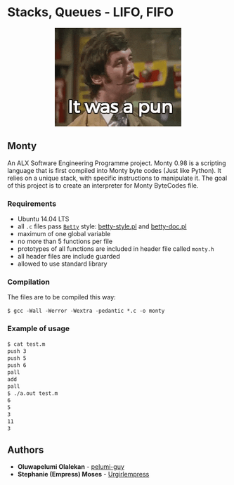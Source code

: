 # Stacks, Queues - LIFO, FIFO

<p align="center"><img src="monty-pun.gif" /></p>

## Monty
An ALX Software Engineering Programme project. Monty 0.98 is a scripting language that is first compiled into Monty byte codes (Just like Python). It relies on a unique stack, with specific instructions to manipulate it. The goal of this project is to create an interpreter for Monty ByteCodes file.  

### Requirements

- Ubuntu 14.04 LTS
- all `.c` files pass [`Betty`](https://github.com/holbertonschool/Betty) style: [betty-style.pl](https://github.com/holbertonschool/Betty/blob/master/betty-style.pl) and [betty-doc.pl](https://github.com/holbertonschool/Betty/blob/master/betty-doc.pl)
- maximum of one global variable
- no more than 5 functions per file
- prototypes of all functions are included in header file called `monty.h`
- all header files are include guarded
- allowed to use standard library

### Compilation

The files are to be compiled this way:

```
$ gcc -Wall -Werror -Wextra -pedantic *.c -o monty
```

### Example of usage

```
$ cat test.m
push 3
push 5
push 6
pall
add
pall
$ ./a.out test.m
6
5
3
11
3
```

## Authors

* **Oluwapelumi Olalekan** - [pelumi-guy](https://github.com/pelumi-guy)
* **Stephanie (Empress) Moses** - [Urgirlempress](https://github.com/Urgirlempress)
